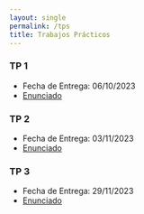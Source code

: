 ```yaml
---
layout: single
permalink: /tps
title: Trabajos Prácticos
---
```


### TP 1
- Fecha de Entrega: 06/10/2023
- [Enunciado](../assets/pdf/TP1.pdf)

### TP 2
- Fecha de Entrega: 03/11/2023
- [Enunciado](../assets/pdf/TP2.pdf)

### TP 3
- Fecha de Entrega: 29/11/2023
- [Enunciado](../assets/pdf/TP3.pdf)
